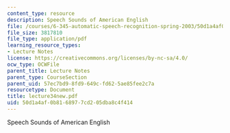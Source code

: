 ```yaml
---
content_type: resource
description: Speech Sounds of American English
file: /courses/6-345-automatic-speech-recognition-spring-2003/50d1a4af0b8168977cd205dba8c4f414_lecture34new.pdf
file_size: 3817810
file_type: application/pdf
learning_resource_types:
- Lecture Notes
license: https://creativecommons.org/licenses/by-nc-sa/4.0/
ocw_type: OCWFile
parent_title: Lecture Notes
parent_type: CourseSection
parent_uid: 57ec7bd9-8fd9-649c-fd62-5ae85fee2c7a
resourcetype: Document
title: lecture34new.pdf
uid: 50d1a4af-0b81-6897-7cd2-05dba8c4f414
---
```

Speech Sounds of American English